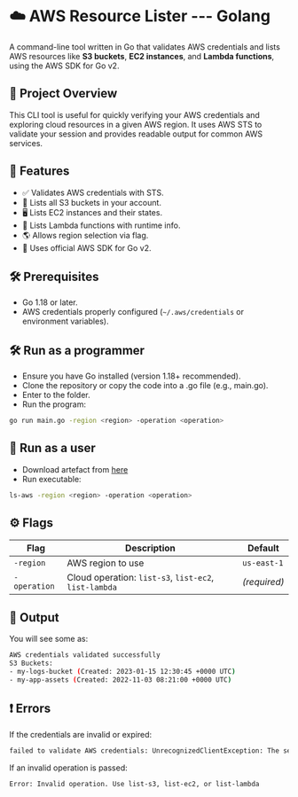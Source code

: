# ☁️ AWS Resource Lister --- Golang

A command-line tool written in Go that validates AWS credentials and lists AWS resources like **S3 buckets**, **EC2 instances**, and **Lambda functions**, using the AWS SDK for Go v2.

## 📌 Project Overview

This CLI tool is useful for quickly verifying your AWS credentials and exploring cloud resources in a given AWS region. It uses AWS STS to validate your session and provides readable output for common AWS services.

## 🚀 Features

- ✅ Validates AWS credentials with STS.
- 📂 Lists all S3 buckets in your account.
- 🖥️ Lists EC2 instances and their states.
- 🧠 Lists Lambda functions with runtime info.
- 🌎 Allows region selection via flag.
- 🧩 Uses official AWS SDK for Go v2.

## 🛠️ Prerequisites

- Go 1.18 or later.
- AWS credentials properly configured (`~/.aws/credentials` or environment variables).

## 🛠️ Run as a programmer
- Ensure you have Go installed (version 1.18+ recommended).
- Clone the repository or copy the code into a .go file (e.g., main.go).
- Enter to the folder.
- Run the program:

```bash
go run main.go -region <region> -operation <operation>
```

## 🍭 Run as a user
- Download artefact from [here]()
- Run executable:
```bash
ls-aws -region <region> -operation <operation>
```

## ⚙️ Flags
| Flag         | Description                                           | Default      |
| ------------ | ----------------------------------------------------- | ------------ |
| `-region`    | AWS region to use                                     | `us-east-1`  |
| `-operation` | Cloud operation: `list-s3`, `list-ec2`, `list-lambda` | *(required)* |

## 🔳 Output
You will see some as:

```bash
AWS credentials validated successfully
S3 Buckets:
- my-logs-bucket (Created: 2023-01-15 12:30:45 +0000 UTC)
- my-app-assets (Created: 2022-11-03 08:21:00 +0000 UTC)
```

## ❗ Errors
If the credentials are invalid or expired:
```bash
failed to validate AWS credentials: UnrecognizedClientException: The security token included in the request is invalid.
```

If an invalid operation is passed:
```bash
Error: Invalid operation. Use list-s3, list-ec2, or list-lambda
```
